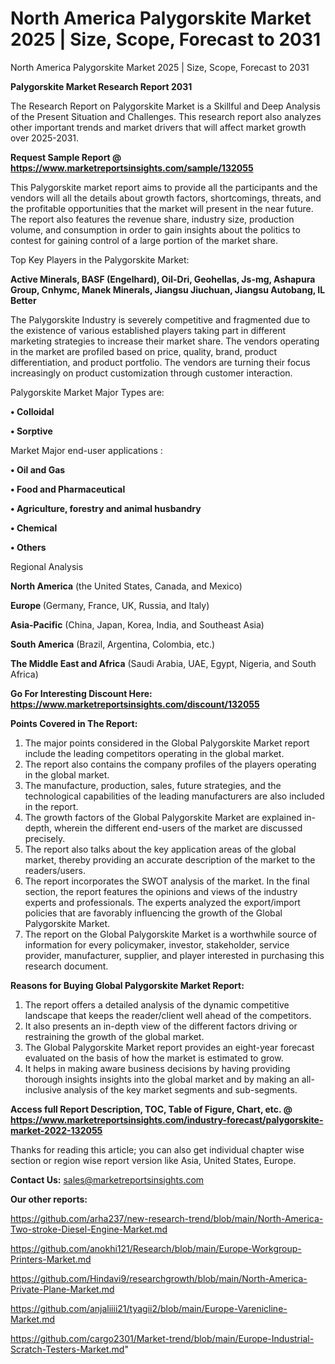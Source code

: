 # North America Palygorskite Market 2025 | Size, Scope, Forecast to 2031
North America Palygorskite Market 2025 | Size, Scope, Forecast to 2031

<strong>Palygorskite Market Research Report 2031</strong>

The Research Report on Palygorskite Market is a Skillful and Deep Analysis of the Present Situation and Challenges. This research report also analyzes other important trends and market drivers that will affect market growth over 2025-2031.

<strong>Request Sample Report @ <a href=https://www.marketreportsinsights.com/sample/132055>https://www.marketreportsinsights.com/sample/132055</a></strong>

This Palygorskite market report aims to provide all the participants and the vendors will all the details about growth factors, shortcomings, threats, and the profitable opportunities that the market will present in the near future. The report also features the revenue share, industry size, production volume, and consumption in order to gain insights about the politics to contest for gaining control of a large portion of the market share.

Top Key Players in the Palygorskite Market:

<strong>Active Minerals, BASF (Engelhard), Oil-Dri, Geohellas, Js-mg, Ashapura Group, Cnhymc, Manek Minerals, Jiangsu Jiuchuan, Jiangsu Autobang, IL Better</strong>

The Palygorskite Industry is severely competitive and fragmented due to the existence of various established players taking part in different marketing strategies to increase their market share. The vendors operating in the market are profiled based on price, quality, brand, product differentiation, and product portfolio. The vendors are turning their focus increasingly on product customization through customer interaction.

Palygorskite Market Major Types are:

<strong>• Colloidal

• Sorptive</strong>

Market Major end-user applications :

<strong>• Oil and Gas

• Food and Pharmaceutical

• Agriculture, forestry and animal husbandry

• Chemical

• Others</strong>

Regional Analysis

</u><strong><b>North America</b></strong> (the United States, Canada, and Mexico)

<strong><b>Europe </b></strong>(Germany, France, UK, Russia, and Italy)

<strong><b>Asia-Pacific</b></strong> (China, Japan, Korea, India, and Southeast Asia)

<strong><b>South America</b></strong> (Brazil, Argentina, Colombia, etc.)

<strong><b>The Middle East and Africa</b></strong> (Saudi Arabia, UAE, Egypt, Nigeria, and South Africa)

<strong>Go For Interesting Discount Here: <a href=https://www.marketreportsinsights.com/discount/132055>https://www.marketreportsinsights.com/discount/132055</a></strong>

<strong>Points Covered in The Report:</strong>
<ol>
  <li>The major points considered in the Global Palygorskite Market report include the leading competitors operating in the global market.</li>
  <li>The report also contains the company profiles of the players operating in the global market.</li>
  <li>The manufacture, production, sales, future strategies, and the technological capabilities of the leading manufacturers are also included in the report.</li>
  <li>The growth factors of the Global Palygorskite Market are explained in-depth, wherein the different end-users of the market are discussed precisely.</li>
  <li>The report also talks about the key application areas of the global market, thereby providing an accurate description of the market to the readers/users.</li>
  <li>The report incorporates the SWOT analysis of the market. In the final section, the report features the opinions and views of the industry experts and professionals. The experts analyzed the export/import policies that are favorably influencing the growth of the Global Palygorskite Market.</li>
  <li>The report on the Global Palygorskite Market is a worthwhile source of information for every policymaker, investor, stakeholder, service provider, manufacturer, supplier, and player interested in purchasing this research document.</li>
</ol>
<strong>Reasons for Buying Global Palygorskite Market Report:</strong>

<ol>
  <li>The report offers a detailed analysis of the dynamic competitive landscape that keeps the reader/client well ahead of the competitors.</li>
  <li>It also presents an in-depth view of the different factors driving or restraining the growth of the global market.</li>
  <li>The Global Palygorskite Market report provides an eight-year forecast evaluated on the basis of how the market is estimated to grow.</li>
  <li>It helps in making aware business decisions by having providing thorough insights insights into the global market and by making an all-inclusive analysis of the key market segments and sub-segments.</li>
</ol>
<strong>Access full Report Description, TOC, Table of Figure, Chart, etc. @ <a href=https://www.marketreportsinsights.com/industry-forecast/palygorskite-market-2022-132055>https://www.marketreportsinsights.com/industry-forecast/palygorskite-market-2022-132055</a></strong>


Thanks for reading this article; you can also get individual chapter wise section or region wise report version like Asia, United States, Europe.

<strong>Contact Us:</strong>
sales@marketreportsinsights.com

<strong>Our other reports:</strong>

<a href=https://github.com/arha237/new-research-trend/blob/main/North-America-Two-stroke-Diesel-Engine-Market.md>https://github.com/arha237/new-research-trend/blob/main/North-America-Two-stroke-Diesel-Engine-Market.md</a>

<a href=https://github.com/anokhi121/Research/blob/main/Europe-Workgroup-Printers-Market.md>https://github.com/anokhi121/Research/blob/main/Europe-Workgroup-Printers-Market.md</a>

<a href=https://github.com/Hindavi9/researchgrowth/blob/main/North-America-Private-Plane-Market.md>https://github.com/Hindavi9/researchgrowth/blob/main/North-America-Private-Plane-Market.md</a>

<a href=https://github.com/anjaliiii21/tyagii2/blob/main/Europe-Varenicline-Market.md>https://github.com/anjaliiii21/tyagii2/blob/main/Europe-Varenicline-Market.md</a>

<a href=https://github.com/cargo2301/Market-trend/blob/main/Europe-Industrial-Scratch-Testers-Market.md>https://github.com/cargo2301/Market-trend/blob/main/Europe-Industrial-Scratch-Testers-Market.md</a>"
